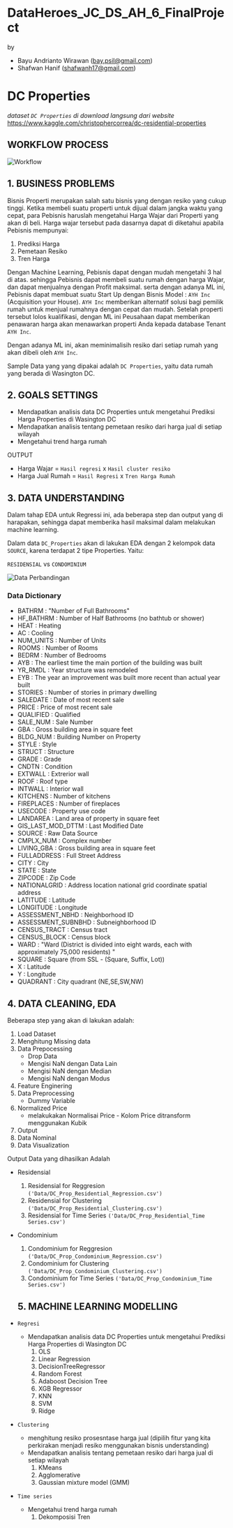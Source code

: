# DataHeroes_JC_DS_AH_6_FinalProject

by  
- Bayu Andrianto Wirawan (bay.psil@gmail.com)
- Shafwan Hanif (shafwanh17@gmail.com) 

# DC Properties
*dataset ```DC Properties``` di download langsung dari website* https://www.kaggle.com/christophercorrea/dc-residential-properties

## WORKFLOW PROCESS

![Workflow](https://github.com/PurwadhikaDev/DataHeroes_JC_DS_AH_6_FinalProject/blob/main/img/FP-DCProp-Workflow.jpeg)


## 1. BUSINESS PROBLEMS

Bisnis Properti merupakan salah satu bisnis yang dengan resiko yang cukup tinggi. Ketika membeli suatu properti untuk dijual dalam jangka waktu yang cepat, para Pebisnis haruslah mengetahui Harga Wajar dari Properti yang akan di beli.
Harga wajar tersebut pada dasarnya dapat di diketahui apabila Pebisnis mempunyai:
1. Prediksi Harga
2. Pemetaan Resiko 
3. Tren Harga

Dengan Machine Learning, Pebisnis dapat dengan mudah mengetahi 3 hal di atas. sehingga Pebisnis dapat membeli suatu rumah dengan harga Wajar, dan dapat menjualnya dengan Profit maksimal. serta dengan adanya ML ini,  Pebisnis dapat membuat suatu Start Up dengan Bisnis Model : `AYH Inc` (Acquisition your House). `AYH Inc` memberikan alternatif solusi bagi pemilik rumah untuk menjual rumahnya dengan cepat dan mudah. Setelah properti tersebut lolos kualifikasi, dengan ML ini Peusahaan dapat memberikan penawaran harga  akan menawarkan properti Anda kepada database Tenant `AYH Inc`.

Dengan adanya ML ini, akan meminimalisih resiko dari setiap rumah yang akan dibeli oleh `AYH Inc`.

Sample Data yang yang dipakai adalah `DC Properties`, yaitu data rumah yang berada di Wasington DC. 

## 2. GOALS SETTINGS

- Mendapatkan analisis data DC Properties untuk mengetahui Prediksi Harga Properties di Wasington DC
- Mendapatkan analisis tentang pemetaan resiko dari harga jual di setiap wilayah
- Mengetahui trend harga rumah

OUTPUT
- Harga Wajar       = ```Hasil regresi``` x ```Hasil cluster resiko```
- Harga Jual Rumah  = ```Hasil Regresi``` x ```Tren Harga Rumah```

## 3. DATA UNDERSTANDING

Dalam tahap EDA untuk Regressi ini, ada beberapa step dan output yang di harapakan, sehingga dapat memberika hasil maksimal dalam melakukan machine learning. 

Dalam data `DC_Properties` akan di lakukan EDA dengan 2 kelompok data `SOURCE`, karena terdapat 2 tipe Properties. Yaitu:

`RESIDENSIAL` vs `CONDOMINIUM`


![Data Perbandingan](https://github.com/PurwadhikaDev/DataHeroes_JC_DS_AH_6_FinalProject/blob/main/img/ResvsCon.png)

### Data Dictionary

* 	BATHRM	    : 	"Number of Full Bathrooms"
* 	HF_BATHRM	: 	Number of Half Bathrooms (no bathtub or shower)
* 	HEAT	    : 	Heating
* 	AC	        : 	Cooling
* 	NUM_UNITS	: 	Number of Units
* 	ROOMS	    : 	Number of Rooms
* 	BEDRM	: 	Number of Bedrooms
* 	AYB	: 	The earliest time the main portion of the building was built
* 	YR_RMDL	: 	Year structure was remodeled
* 	EYB	: 	The year an improvement was built more recent than actual year built
* 	STORIES	: 	Number of stories in primary dwelling
* 	SALEDATE	: 	Date of most recent sale
* 	PRICE	: 	Price of most recent sale
* 	QUALIFIED	: 	Qualified
* 	SALE_NUM	: 	Sale Number
* 	GBA	: 	Gross building area in square feet
* 	BLDG_NUM	: 	Building Number on Property
* 	STYLE	: 	Style
* 	STRUCT	: 	Structure
* 	GRADE	: 	Grade
* 	CNDTN	: 	Condition
* 	EXTWALL	: 	Extrerior wall
* 	ROOF	: 	Roof type
* 	INTWALL	: 	Interior wall
* 	KITCHENS	: 	Number of kitchens
* 	FIREPLACES	: 	Number of fireplaces
* 	USECODE	: 	Property use code
* 	LANDAREA	: 	Land area of property in square feet
* 	GIS_LAST_MOD_DTTM	: 	Last Modified Date
* 	SOURCE	: 	Raw Data Source
* 	CMPLX_NUM	: 	Complex number
* 	LIVING_GBA	: 	Gross building area in square feet
* 	FULLADDRESS	: 	Full Street Address
* 	CITY	: 	City
* 	STATE	: 	State
* 	ZIPCODE	: 	Zip Code
* 	NATIONALGRID	: 	Address location national grid coordinate spatial address
* 	LATITUDE	: 	Latitude
* 	LONGITUDE	: 	Longitude
* 	ASSESSMENT_NBHD	: 	Neighborhood ID
* 	ASSESSMENT_SUBNBHD	: 	Subneighborhood ID
* 	CENSUS_TRACT	: 	Census tract
* 	CENSUS_BLOCK	: 	Census block
* 	WARD	: 	"Ward (District is divided into eight wards, each with approximately 75,000 residents)
"
* 	SQUARE	: 	Square (from SSL - (Square, Suffix, Lot))
* 	X	: 	Latitude
* 	Y	: 	Longitude
* 	QUADRANT	: 	City quadrant (NE,SE,SW,NW)


## 4. DATA CLEANING, EDA
Beberapa step yang akan di lakukan adalah:

1. Load Dataset  
2. Menghitung Missing data
3. Data Prepocessing
    - Drop Data
    - Mengisi NaN dengan Data Lain
    - Mengisi NaN dengan Median
    - Mengisi NaN dengan Modus
4. Feature Enginering
5. Data Preprocessing
    - Dummy Variable
6. Normalized Price
    - melakukakan Normalisai Price - Kolom Price ditransform menggunakan Kubik
7. Output
8. Data Nominal
9. Data Visualization


Output Data yang dihasilkan Adalah
- Residensial
    1. Residensial for Reggresion `('Data/DC_Prop_Residential_Regression.csv')`
    2. Residensial for Clustering `('Data/DC_Prop_Residential_Clustering.csv')`
    3. Residensial for Time Series `('Data/DC_Prop_Residential_Time Series.csv')`
- Condominium
    1. Condominium for Reggresion `('Data/DC_Prop_Condominium_Regression.csv')`
    2. Condominium for Clustering `('Data/DC_Prop_Condominium_Clustering.csv')`
    3. Condominium for Time Series `('Data/DC_Prop_Condominium_Time Series.csv')`
    
    
  
  ## 5. MACHINE LEARNING MODELLING



* `Regresi` 
    - Mendapatkan analisis data DC Properties untuk mengetahui Prediksi Harga Properties di Wasington DC
        1.	OLS
        2.	Linear Regression
        3.	DecisionTreeRegressor
        4.	Random Forest
        5.	Adaboost Decision Tree
        6.	XGB Regressor
        7.	KNN
        8.	SVM
        9.	Ridge

*  `Clustering`
    - menghitung resiko prosesntase harga jual (dipilih fitur yang kita perkirakan menjadi resiko menggunakan bisnis understanding)
    - Mendapatkan analisis tentang pemetaan resiko dari harga jual di setiap wilayah
        1.	KMeans
        2.	Agglomerative
        3.	Gaussian mixture model (GMM)


* `Time series` 
    - Mengetahui trend harga rumah
        1.	Dekomposisi Tren

  
